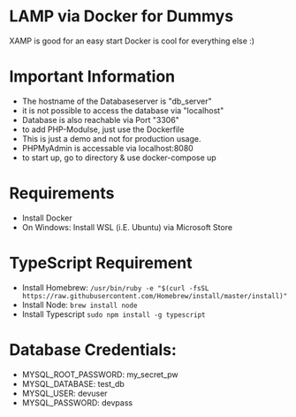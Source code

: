 # LAMP via Docker for Dummys

XAMP is good for an easy start
Docker is cool for everything else :)

# Important Information
- The hostname of the Databaseserver is "db_server"
- it is not possible to access the database via "localhost"
- Database is also reachable via Port "3306"
- to add PHP-Modulse, just use the Dockerfile
- This is just a demo and not for production usage.
- PHPMyAdmin is accessable via localhost:8080
- to start up, go to directory & use docker-compose up

# Requirements
- Install Docker
- On Windows: Install WSL (i.E. Ubuntu) via Microsoft Store

# TypeScript Requirement
- Install Homebrew: ``` /usr/bin/ruby -e "$(curl -fsSL https://raw.githubusercontent.com/Homebrew/install/master/install)" ```
- Install Node: ``` brew install node ```
- Install Typescript ```sudo npm install -g typescript ```

# Database Credentials:
- MYSQL_ROOT_PASSWORD: my_secret_pw
- MYSQL_DATABASE: test_db
- MYSQL_USER: devuser
- MYSQL_PASSWORD: devpass